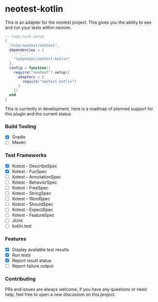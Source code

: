 # neotest-kotlin

This is an adapter for the neotest project. This gives you the ability to see and run your tests within neovim.

```lua
-- lazy.nvim setup
{
  "nvim-neotest/neotest",
  dependencies = {
    -- ...
    "codymikol/neotest-kotlin"
  },
  config = function()
    require("neotest").setup({
      adapters = {
        require("neotest-kotlin")
      }
    })
  end
}
```

This is currently in development, here is a roadmap of planned support for this plugin and the current status

### Build Tooling

- [x] Gradle
- [ ] Maven

### Test Frameworks

- [x] Kotest - DescribeSpec
- [x] Kotest - FunSpec
- [ ] Kotest - AnnotationSpec
- [ ] Kotest - BehaviorSpec
- [ ] Kotest - FreeSpec
- [ ] Kotest - StringSpec
- [ ] Kotest - WordSpec
- [ ] Kotest - ShouldSpec
- [ ] Kotest - ExpectSpec
- [ ] Kotest - FeatureSpec
- [ ] JUnit 
- [ ] kotlin.test

### Features

- [x] Display available test results
- [x] Run tests
- [x] Report result status
- [ ] Report failure output

### Contributing

PRs and issues are always welcome, if you have any questions or need help, feel free to open a new discussion on this project.
